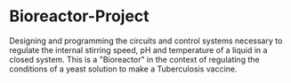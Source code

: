 # Bioreactor-Project
 Designing and programming the circuits and control systems necessary to regulate the internal stirring speed, pH and temperature of a liquid in a closed system. This is a "Bioreactor" in the context of regulating the conditions of a yeast solution to make a Tuberculosis vaccine.
